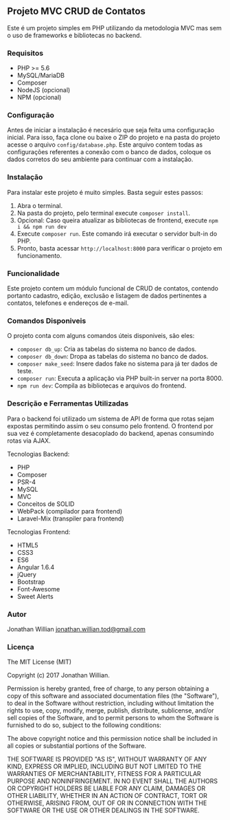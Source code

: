 ## Projeto MVC CRUD de Contatos

Este é um projeto simples em PHP utilizando da metodologia MVC mas sem o uso de frameworks e bibliotecas no backend.

### Requisitos

* PHP >= 5.6
* MySQL/MariaDB
* Composer
* NodeJS (opcional)
* NPM (opcional)

### Configuração

Antes de iniciar a instalação é necesário que seja feita uma configuração inicial.
Para isso, faça clone ou baixe o ZIP do projeto e na pasta do projeto acesse o arquivo `config/database.php`. Este arquivo contem todas as configurações referentes a conexão com o banco de dados, coloque os dados corretos do seu ambiente para continuar com a instalação.


### Instalação
Para instalar este projeto é muito simples. Basta seguir estes passos:

1. Abra o terminal.
2. Na pasta do projeto, pelo terminal execute `composer install`.
4. Opcional: Caso queira atualizar as bibliotecas de frontend, execute `npm i && npm run dev`
5. Execute `composer run`. Este comando irá executar o servidor bult-in do PHP.
6. Pronto, basta acessar `http://localhost:8000` para verificar o projeto em funcionamento.

### Funcionalidade

Este projeto contem um módulo funcional de CRUD de contatos, contendo portanto cadastro, edição, exclusão e listagem de dados pertinentes a contatos, telefones e endereços de e-mail.

### Comandos Disponiveis

O projeto conta com alguns comandos úteis disponiveis, são eles:

* `composer db_up`: Cria as tabelas do sistema no banco de dados.
* `composer db_down`: Dropa as tabelas do sistema no banco de dados.
* `composer make_seed`: Insere dados fake no sistema para já ter dados de teste.
* `composer run`: Executa a aplicação via PHP built-in server na porta 8000.
* `npm run dev`: Compila as bibliotecas e arquivos do frontend.

### Descrição e Ferramentas Utilizadas
 
 Para o backend foi utilizado um sistema de API de forma que rotas sejam expostas permitindo assim o seu consumo pelo frontend. O frontend por sua vez é completamente desacoplado do backend, apenas consumindo rotas via AJAX.
 
 Tecnologias Backend:
 
  * PHP
  * Composer
  * PSR-4
  * MySQL
  * MVC
  * Conceitos de SOLID
  * WebPack (compilador para frontend)
  * Laravel-Mix (transpiler para frontend)
  
  Tecnologias Frontend: 
  
  * HTML5
  * CSS3
  * ES6
  * Angular 1.6.4
  * jQuery
  * Bootstrap
  * Font-Awesome
  * Sweet Alerts
  
  ### Autor
  
  Jonathan Willian <jonathan.willian.tod@gmail.com>
  
  ### Licença
  
  The MIT License (MIT)
  
  Copyright (c) 2017 Jonathan Willian.
  
  Permission is hereby granted, free of charge, to any person obtaining a copy of
  this software and associated documentation files (the "Software"), to deal in
  the Software without restriction, including without limitation the rights to
  use, copy, modify, merge, publish, distribute, sublicense, and/or sell copies of
  the Software, and to permit persons to whom the Software is furnished to do so,
  subject to the following conditions:
  
  The above copyright notice and this permission notice shall be included in all
  copies or substantial portions of the Software.
  
  THE SOFTWARE IS PROVIDED "AS IS", WITHOUT WARRANTY OF ANY KIND, EXPRESS OR
  IMPLIED, INCLUDING BUT NOT LIMITED TO THE WARRANTIES OF MERCHANTABILITY, FITNESS
  FOR A PARTICULAR PURPOSE AND NONINFRINGEMENT. IN NO EVENT SHALL THE AUTHORS OR
  COPYRIGHT HOLDERS BE LIABLE FOR ANY CLAIM, DAMAGES OR OTHER LIABILITY, WHETHER
  IN AN ACTION OF CONTRACT, TORT OR OTHERWISE, ARISING FROM, OUT OF OR IN
  CONNECTION WITH THE SOFTWARE OR THE USE OR OTHER DEALINGS IN THE SOFTWARE.
  